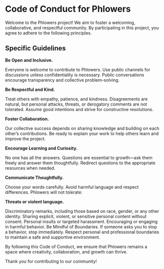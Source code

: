 # Code of Conduct for Phlowers

Welcome to the Phlowers project! We aim to foster a welcoming, collaborative, and respectful community. By participating in this project, you agree to adhere to the following principles.

## Specific Guidelines

**Be Open and Inclusive.**

Everyone is welcome to contribute to Phlowers. Use public channels for discussions unless confidentiality is necessary. Public conversations encourage transparency and collective problem-solving.

**Be Respectful and Kind.**

Treat others with empathy, patience, and kindness. Disagreements are natural, but personal attacks, threats, or derogatory comments are not tolerated. Assume good intentions and strive for constructive resolutions.

**Foster Collaboration.**

Our collective success depends on sharing knowledge and building on each other’s contributions. Be ready to explain your work to help others learn and improve the project.

**Encourage Learning and Curiosity.**

No one has all the answers. Questions are essential to growth—ask them freely and answer them thoughtfully. Redirect questions to the appropriate resources when needed.

**Communicate Thoughtfully.**

Choose your words carefully. Avoid harmful language and respect differences. Phlowers will not tolerate:

**Threats or violent language.**

Discriminatory remarks, including those based on race, gender, or any other identity.
Sharing explicit, violent, or sensitive personal content without consent.
Personal insults or targeted harassment.
Encouraging or engaging in harmful behavior.
Be Mindful of Boundaries.
If someone asks you to stop a behavior, stop immediately. Respect personal and professional boundaries to maintain a safe and supportive environment.

By following this Code of Conduct, we ensure that Phlowers remains a space where creativity, collaboration, and growth can thrive. 

Thank you for contributing to our community!